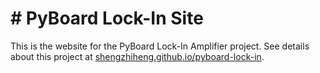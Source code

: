 # # PyBoard Lock-In Site
This is the website for the PyBoard Lock-In Amplifier project. See details about this project at [shengzhiheng.github.io/pyboard-lock-in](https://shengzhiheng.github.io/pyboard-lock-in/).